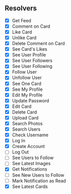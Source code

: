 ## Resolvers

- [x] Get Feed
- [x] Comment on Card
- [x] Like Card
- [x] Unlike Card
- [x] Delete Comment on Card
- [x] See Card's Likes
- [x] See User Profile
- [x] See User Followers
- [x] See User Following
- [x] Follow User
- [x] Unfollow User
- [x] See One Card
- [x] See My Profile
- [x] Edit My Profile
- [x] Update Password
- [x] Edit Card
- [x] Delete Card
- [x] Upload Card
- [x] Search Photos
- [x] Search Users
- [x] Check Username
- [x] Log In
- [x] Create Account
- [ ] Log Out
- [ ] See Users to Follow
- [ ] See Latest Images
- [x] Get Notifications
- [ ] See New Users to Follow
- [ ] Mark Notification as Read
- [x] See Latest Cards
